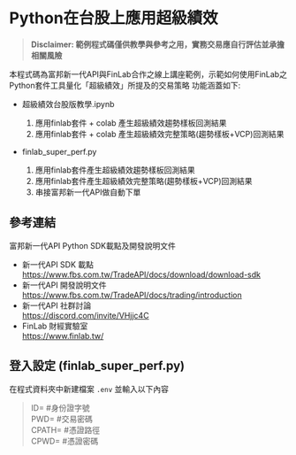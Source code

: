 # Python在台股上應用超級績效
> **Disclaimer: 範例程式碼僅供教學與參考之用，實務交易應自行評估並承擔相關風險**
> 
本程式碼為富邦新一代API與FinLab合作之線上講座範例，示範如何使用FinLab之Python套件工具量化「超級績效」所提及的交易策略 
功能涵蓋如下:
* 超級績效台股版教學.ipynb<br>
  1. 應用finlab套件 + colab 產生超級績效趨勢樣板回測結果
  2. 應用finlab套件 + colab 產生超級績效完整策略(趨勢樣板+VCP)回測結果

* finlab_super_perf.py<br>
  1. 應用finlab套件產生超級績效趨勢樣板回測結果
  2. 應用finlab套件產生超級績效完整策略(趨勢樣板+VCP)回測結果
  3. 串接富邦新一代API做自動下單
     
## 參考連結
富邦新一代API Python SDK載點及開發說明文件
* 新一代API SDK 載點<br>
https://www.fbs.com.tw/TradeAPI/docs/download/download-sdk
* 新一代API 開發說明文件<br>
https://www.fbs.com.tw/TradeAPI/docs/trading/introduction 
* 新一代API 社群討論<br>
https://discord.com/invite/VHjjc4C
* FinLab 財經實驗室<br>
https://www.finlab.tw/

## 登入設定 (finlab_super_perf.py)
在程式資料夾中新建檔案 `.env` 並輸入以下內容<br>
> ID= #身份證字號<br>
> PWD= #交易密碼<br>
> CPATH= #憑證路徑<br>
> CPWD= #憑證密碼<br>
